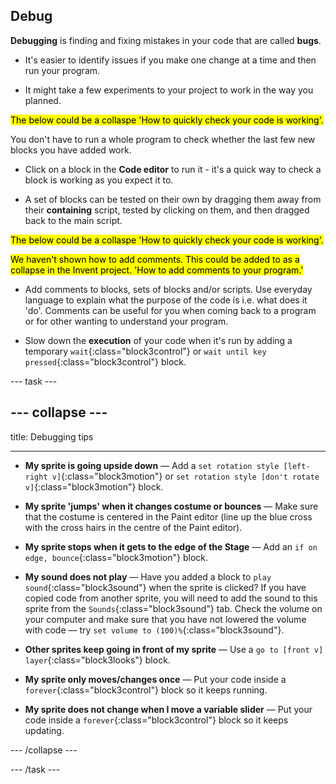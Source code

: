 ## Debug

**Debugging** is finding and fixing mistakes in your code that are called **bugs**.

* It's easier to identify issues if you make one change at a time and then run your program.

* It might take a few experiments to your project to work in the way you planned.

<mark>The below could be a collaspe 'How to quickly check your code is working'.</mark>

You don't have to run a whole program to check whether the last few new blocks you have added work. 

* Click on a block in the **Code editor** to run it - it's a quick way to check a block is working as you expect it to.

* A set of blocks can be tested on their own by dragging them away from their **containing** script, tested by clicking on them, and then dragged back to the main script.

<mark>The below could be a collaspe 'How to quickly check your code is working'.</mark>

<mark>We haven't shown how to add comments. This could be added to as a collapse in the Invent project. 'How to add comments to your program.'</mark>

* Add comments to blocks, sets of blocks and/or scripts. Use everyday language to explain what the purpose of the code is i.e. what does it 'do'. Comments can be useful for you when coming back to a program or for other wanting to understand your program.

* Slow down the **execution** of your code when it's run by adding a temporary `wait`{:class="block3control"} or `wait until key pressed`{:class="block3control"} block.

--- task ---

--- collapse ---
---

title: Debugging tips

---

+ **My sprite is going upside down** — Add a `set rotation style [left-right v]`{:class="block3motion"} or `set rotation style [don't rotate v]`{:class="block3motion"} block.

+ **My sprite 'jumps' when it changes costume or bounces** — Make sure that the costume is centered in the Paint editor (line up the blue cross with the cross hairs in the centre of the Paint editor).

+ **My sprite stops when it gets to the edge of the Stage** — Add an `if on edge, bounce`{:class="block3motion"} block.

+ **My sound does not play** — Have you added a block to `play sound`{:class="block3sound"} when the sprite is clicked? If you have copied code from another sprite, you will need to add the sound to this sprite from the `Sounds`{:class="block3sound"} tab. Check the volume on your computer and make sure that you have not lowered the volume with code — try `set volume to (100)%`{:class="block3sound"}.

+ **Other sprites keep going in front of my sprite** — Use a `go to [front v] layer`{:class="block3looks"} block.

+ **My sprite only moves/changes once** — Put your code inside a `forever`{:class="block3control"} block so it keeps running.

+ **My sprite does not change when I move a variable slider** — Put your code inside a `forever`{:class="block3control"} block so it keeps updating. 

--- /collapse ---

--- /task ---
